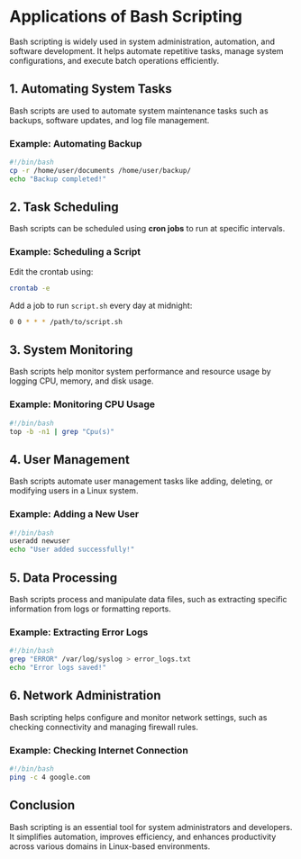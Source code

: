 # Applications of Bash Scripting

Bash scripting is widely used in system administration, automation, and software development. It helps automate repetitive tasks, manage system configurations, and execute batch operations efficiently.

## 1. Automating System Tasks

Bash scripts are used to automate system maintenance tasks such as backups, software updates, and log file management.

### Example: Automating Backup

```bash
#!/bin/bash
cp -r /home/user/documents /home/user/backup/
echo "Backup completed!"
```

## 2. Task Scheduling

Bash scripts can be scheduled using **cron jobs** to run at specific intervals.

### Example: Scheduling a Script

Edit the crontab using:

```bash
crontab -e
```

Add a job to run `script.sh` every day at midnight:

```bash
0 0 * * * /path/to/script.sh
```

## 3. System Monitoring

Bash scripts help monitor system performance and resource usage by logging CPU, memory, and disk usage.

### Example: Monitoring CPU Usage

```bash
#!/bin/bash
top -b -n1 | grep "Cpu(s)"
```

## 4. User Management

Bash scripts automate user management tasks like adding, deleting, or modifying users in a Linux system.

### Example: Adding a New User

```bash
#!/bin/bash
useradd newuser
echo "User added successfully!"
```

## 5. Data Processing

Bash scripts process and manipulate data files, such as extracting specific information from logs or formatting reports.

### Example: Extracting Error Logs

```bash
#!/bin/bash
grep "ERROR" /var/log/syslog > error_logs.txt
echo "Error logs saved!"
```

## 6. Network Administration

Bash scripting helps configure and monitor network settings, such as checking connectivity and managing firewall rules.

### Example: Checking Internet Connection

```bash
#!/bin/bash
ping -c 4 google.com
```

## Conclusion

Bash scripting is an essential tool for system administrators and developers. It simplifies automation, improves efficiency, and enhances productivity across various domains in Linux-based environments.
